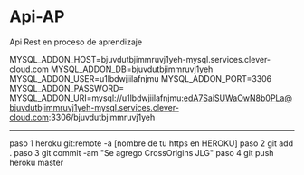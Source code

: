 # Api-AP
Api Rest en proceso de aprendizaje

MYSQL_ADDON_HOST=bjuvdutbjimmruvj1yeh-mysql.services.clever-cloud.com
MYSQL_ADDON_DB=bjuvdutbjimmruvj1yeh
MYSQL_ADDON_USER=u1lbdwjiilafnjmu
MYSQL_ADDON_PORT=3306
MYSQL_ADDON_PASSWORD= 
MYSQL_ADDON_URI=mysql://u1lbdwjiilafnjmu:edA7SaiSUWaOwN8b0PLa@bjuvdutbjimmruvj1yeh-mysql.services.clever-cloud.com:3306/bjuvdutbjimmruvj1yeh

--------------------------------
paso 1 heroku git:remote -a [nombre de tu https en HEROKU]
paso 2 git add .
paso 3 git commit -am "Se agrego CrossOrigins JLG"
paso 4 git push heroku master